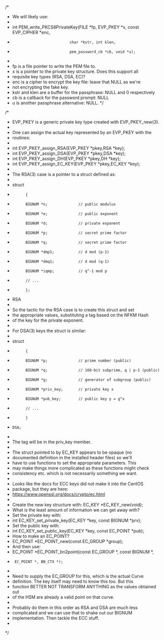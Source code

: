  /* 
   * We will likely use:
   * 
   * int PEM_write_PKCS8PrivateKey(FILE *fp, EVP_PKEY *x, const EVP_CIPHER *enc,
   *                               char *kstr, int klen,
   *                               pem_password_cb *cb, void *u);
   *
   * fp is a file pointer to write the PEM file to.
   * x is a pointer to the private key structure.  Does this support all 
   *   requisite key types (RSA, DSA, EC)?
   * enc is a cipher to encrypt the key file: leave that NULL as we're
   *   not encrypting the fake key.  
   * kstr and klen are a buffer for the passphrase: NULL and 0 respectively
   * cb is a callback for the password prompt: NULL
   * u is another passphrase alternative: NULL. 
   */

  /* 
   * EVP_PKEY is a generic private key type created with EVP_PKEY_new(3).  
   * 
   * One can assign the actual key represented by an EVP_PKEY with the
   * routines: 
   * 
   * int EVP_PKEY_assign_RSA(EVP_PKEY *pkey,RSA *key);
   * int EVP_PKEY_assign_DSA(EVP_PKEY *pkey,DSA *key);
   * int EVP_PKEY_assign_DH(EVP_PKEY *pkey,DH *key);
   * int EVP_PKEY_assign_EC_KEY(EVP_PKEY *pkey,EC_KEY *key);
   * 
   * The RSA(3) case is a pointer to a struct defined as: 
   * 
   * struct
   *           {
   *           BIGNUM *n;              // public modulus
   *           BIGNUM *e;              // public exponent
   *           BIGNUM *d;              // private exponent
   *           BIGNUM *p;              // secret prime factor
   *           BIGNUM *q;              // secret prime factor
   *           BIGNUM *dmp1;           // d mod (p-1)
   *           BIGNUM *dmq1;           // d mod (q-1)
   *           BIGNUM *iqmp;           // q^-1 mod p
   *           // ...
   *           };
   *    RSA
   * 
   * So the tactic for the RSA case is to create this struct and set
   * the appropriate values, substituting a tag based on the NFKM Hash
   * of the key for the private exponent.
   *
   * For DSA(3) keys the struct is similar: 
   *
   * struct
   *           {
   *           BIGNUM *p;              // prime number (public)
   *           BIGNUM *q;              // 160-bit subprime, q | p-1 (public)
   *           BIGNUM *g;              // generator of subgroup (public)
   *           BIGNUM *priv_key;       // private key x
   *           BIGNUM *pub_key;        // public key y = g^x
   *           // ...
   *           }
   *     DSA;
   * 
   * The tag will be in the priv_key member.
   *
   * The struct pointed to by EC_KEY appears to be opaque (no
   * documented definition in the installed header files) so we'll
   * have to use functions to set the appropriate parameters.  This
   * may make things more complicated as these functions might check
   * consistency etc. which is not necessarily something we want.
   *
   * Looks like the docs for ECC keys did not make it into the CentOS
   * package, but they are here: 
   * https://www.openssl.org/docs/crypto/ec.html
   *
   * Create the new key structure with: EC_KEY *EC_KEY_new(void);
   * What is the least amount of information we can get away with?
   * Set the private key with: 
   *   int EC_KEY_set_private_key(EC_KEY *key, const BIGNUM *prv);
   * Set the public key with:
   *   int EC_KEY_set_public_key(EC_KEY *key, const EC_POINT *pub);
   * How to make an EC_POINT? 
   *   EC_POINT *EC_POINT_new(const EC_GROUP *group);
   * And then use:
   *   EC_POINT *EC_POINT_bn2point(const EC_GROUP *, const BIGNUM *,
   *      EC_POINT *, BN_CTX *);
   * 
   * Need to supply the EC_GROUP for this, which is the actual Curve
   * definition.  The key itself may need to know this too.  But this
   * function BETTER NOT TRANSFORM ANYTHING as the values obtained out
   * of the HSM are already a valid point on that curve.  
   * 
   * Probably do them in this order as RSA and DSA are much less
   * complicated and we can use that to shake out our BIGNUM
   * implementation.  Then tackle the ECC stuff.
   *
   */